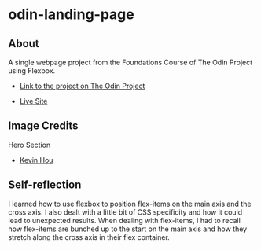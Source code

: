 # odin-landing-page

## About
A single webpage project from the Foundations Course of The Odin Project using Flexbox.

- [Link to the project on The Odin Project](https://www.theodinproject.com/lessons/foundations-landing-page)

- [Live Site](https://kennethespaldon.github.io/odin-landing-page/)

## Image Credits
Hero Section
- [Kevin Hou](https://unsplash.com/@kevinhou)

## Self-reflection
I learned how to use flexbox to position flex-items on the main axis and the cross axis. I also dealt with a little bit of CSS specificity and how it could lead to unexpected results. When dealing with flex-items, I had to recall how flex-items are bunched up to the start on the main axis and how they stretch along the cross axis in their flex container.